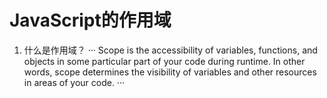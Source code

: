 # JavaScript的作用域

1. 什么是作用域？
···
Scope is the accessibility of variables, functions, and objects in some particular part of your code during runtime. In other words, scope determines the visibility of variables and other resources in areas of your code.
···
